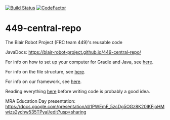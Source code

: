 [![Build Status](https://travis-ci.org/blair-robot-project/449-central-repo.svg?branch=master)](https://travis-ci.org/blair-robot-project/449-central-repo/)
[![CodeFactor](https://www.codefactor.io/repository/github/blair-robot-project/449-central-repo/badge)](https://www.codefactor.io/repository/github/blair-robot-project/449-central-repo)
# 449-central-repo
The Blair Robot Project (FRC team 449)'s reusable code

JavaDocs: https://blair-robot-project.github.io/449-central-repo/

For info on how to set up your computer for Gradle and Java, see [here](
http://team449.shoutwiki.com/wiki/Software_Guide).

For info on the file structure, see [here](http://team449.shoutwiki.com/wiki/Filetree_Structure).

For info on our framework, see [here](http://team449.shoutwiki.com/wiki/Information_Hiding).

Reading everything [here](http://team449.shoutwiki.com/wiki/Category:Programming)
before writing code is probably a good idea.

MRA Education Day presentation: https://docs.google.com/presentation/d/1PWEmE_5zcDg5OGz8K20IKFjoHMwizs2ychw535TPyaI/edit?usp=sharing